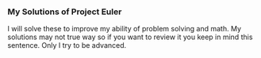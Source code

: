 ### My Solutions of Project Euler
I will solve these to improve my ability of problem solving and math. My solutions may not true way so if you want to review it you keep in mind this sentence. Only I try to be advanced.